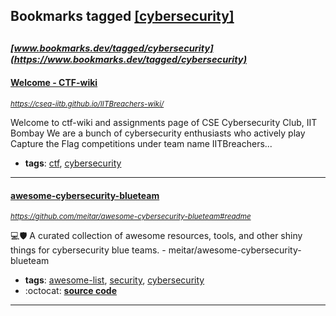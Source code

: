 ## Bookmarks tagged [[cybersecurity]](https://www.bookmarks.dev/search?q=[cybersecurity])

_<sup><sup>[www.bookmarks.dev/tagged/cybersecurity](https://www.bookmarks.dev/tagged/cybersecurity)</sup></sup>_
---
#### [Welcome - CTF-wiki](https://csea-iitb.github.io/IITBreachers-wiki/)
_<sup>https://csea-iitb.github.io/IITBreachers-wiki/</sup>_

Welcome to ctf-wiki and assignments page of CSE Cybersecurity Club, IIT Bombay
We are a bunch of cybersecurity enthusiasts who actively play Capture the Flag competitions under team name IITBreachers...
* **tags**: [ctf](../tagged/ctf.md), [cybersecurity](../tagged/cybersecurity.md)
---
#### [awesome-cybersecurity-blueteam](https://github.com/meitar/awesome-cybersecurity-blueteam#readme)
_<sup>https://github.com/meitar/awesome-cybersecurity-blueteam#readme</sup>_

:computer:🛡️ A curated collection of awesome resources, tools, and other shiny things for cybersecurity blue teams. - meitar/awesome-cybersecurity-blueteam
* **tags**: [awesome-list](../tagged/awesome-list.md), [security](../tagged/security.md), [cybersecurity](../tagged/cybersecurity.md)
* :octocat: **[source code](https://github.com/meitar/awesome-cybersecurity-blueteam#readme)**
---
